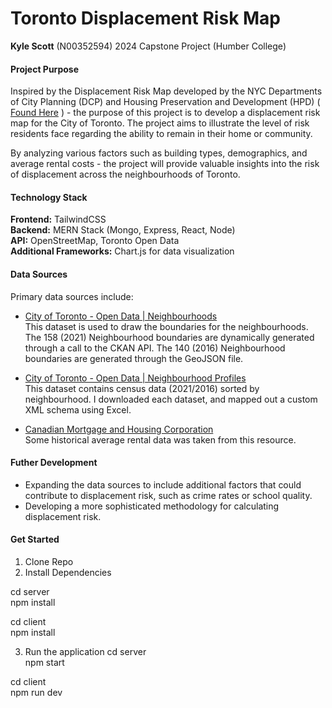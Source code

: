 # Toronto Displacement Risk Map
**Kyle Scott** (N00352594)
2024 Capstone Project (Humber College)

#### Project Purpose

Inspired by the Displacement Risk Map developed by the NYC Departments of City Planning (DCP) and Housing Preservation and Development (HPD) ( [Found Here](https://equitableexplorer.planning.nyc.gov/map/data/districthttp:// "Found Here") ) - the purpose of this project is to develop a displacement risk map for the City of Toronto. The project aims to illustrate the level of risk residents face regarding the ability to remain in their home or community.

By analyzing various factors such as building types, demographics, and average rental costs - the project will provide valuable insights into the risk of displacement across the neighbourhoods of Toronto.

#### Technology Stack

**Frontend:** TailwindCSS  
**Backend:** MERN Stack (Mongo, Express, React, Node)  
**API:** OpenStreetMap, Toronto Open Data  
**Additional Frameworks:** Chart.js for data visualization

#### Data Sources
Primary data sources include:
- [City of Toronto - Open Data | Neighbourhoods](https://open.toronto.ca/dataset/neighbourhoods/ "City of Toronto - Open Data | Neighbourhoods")  
This dataset is used to draw the boundaries for the neighbourhoods. The 158 (2021) Neighbourhood boundaries are dynamically generated through a call to the CKAN API. The 140 (2016) Neighbourhood boundaries are generated through the GeoJSON file.

- [City of Toronto - Open Data | Neighbourhood Profiles](https://open.toronto.ca/dataset/neighbourhood-profiles/ "City of Toronto - Open Data | Neighbourhood Profiles")  
This dataset contains census data (2021/2016) sorted by neighbourhood. I downloaded each dataset, and mapped out a custom XML schema using Excel.

- [Canadian Mortgage and Housing Corporation](https://www03.cmhc-schl.gc.ca/hmip-pimh/en/TableMapChart/Table?TableId=2.2.11&GeographyId=2270&GeographyTypeId=3&DisplayAs=Table&GeograghyName=Toronto# "Canadian Mortgage and Housing Corporation")  
Some historical average rental data was taken from this resource.

#### Futher Development
- Expanding the data sources to include additional factors that could contribute to displacement risk, such as crime rates or school quality.
- Developing a more sophisticated methodology for calculating displacement risk.

#### Get Started
1. Clone Repo
2. Install Dependencies

cd server  
npm install

cd client  
npm install

3. Run the application
cd server  
npm start

cd client  
npm run dev
